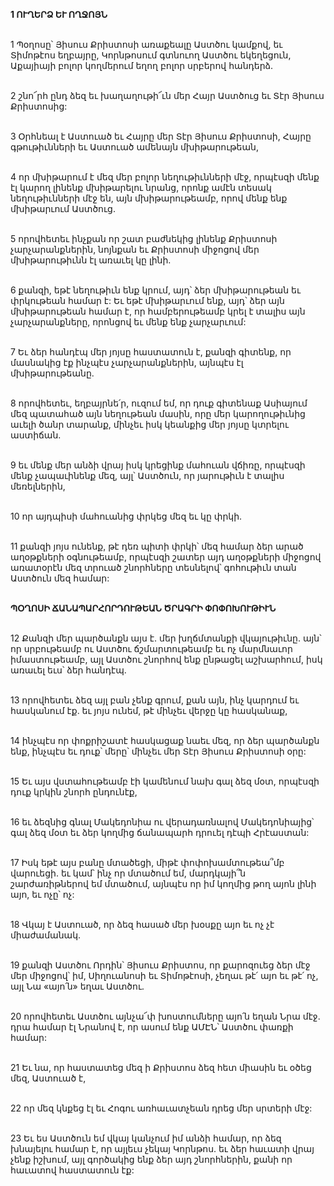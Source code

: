 **1 ՈՒՂԵՐՁ ԵՒ ՈՂՋՈՅՆ**

\
1 Պօղոսը՝ Յիսուս Քրիստոսի առաքեալը Աստծու կամքով, եւ Տիմոթէոս եղբայրը, Կորնթոսում գտնուող Աստծու եկեղեցուն, Աքայիայի բոլոր կողմերում եղող բոլոր սրբերով հանդերձ.

\
2 շնո՜րհ ընդ ձեզ եւ խաղաղութի՜ւն մեր Հայր Աստծուց եւ Տէր Յիսուս Քրիստոսից:

\
3 Օրհնեալ է Աստուած եւ Հայրը մեր Տէր Յիսուս Քրիստոսի, Հայրը գթութիւնների եւ Աստուած ամենայն մխիթարութեան,

\
4 որ մխիթարում է մեզ մեր բոլոր նեղութիւնների մէջ, որպէսզի մենք էլ կարող լինենք մխիթարելու նրանց, որոնք ամէն տեսակ նեղութիւնների մէջ են, այն մխիթարութեամբ, որով մենք ենք մխիթարւում Աստծուց.

\
5 որովհետեւ ինչքան որ շատ բաժնեկից լինենք Քրիստոսի չարչարանքներին, նոյնքան եւ Քրիստոսի միջոցով մեր մխիթարութիւնն էլ առաւել կը լինի.

\
6 քանզի, եթէ նեղութիւն ենք կրում, այդ՝ ձեր մխիթարութեան եւ փրկութեան համար է: Եւ եթէ մխիթարւում ենք, այդ՝ ձեր այն մխիթարութեան համար է, որ համբերութեամբ կրել է տալիս այն չարչարանքները, որոնցով եւ մենք ենք չարչարւում:

\
7 Եւ ձեր հանդէպ մեր յոյսը հաստատուն է, քանզի գիտենք, որ մասնակից էք ինչպէս չարչարանքներին, այնպէս էլ մխիթարութեանը.

\
8 որովհետեւ, եղբայրնե՛ր, ուզում եմ, որ դուք գիտենաք Ասիայում մեզ պատահած այն նեղութեան մասին, որը մեր կարողութիւնից աւելի ծանր տարանք, մինչեւ իսկ կեանքից մեր յոյսը կտրելու աստիճան.

\
9 եւ մենք մեր անձի վրայ իսկ կրեցինք մահուան վճիռը, որպէսզի մենք չապաւինենք մեզ, այլ՝ Աստծուն, որ յարութիւն է տալիս մեռելներին,

\
10 որ այդպիսի մահուանից փրկեց մեզ եւ կը փրկի.

\
11 քանզի յոյս ունենք, թէ դեռ պիտի փրկի՝ մեզ համար ձեր արած աղօթքների օգնութեամբ, որպէսզի շատեր այդ աղօթքների միջոցով առատօրէն մեզ տրուած շնորհները տեսնելով՝ գոհութիւն տան Աստծուն մեզ համար:

\
**ՊՕՂՈՍԻ ՃԱՆԱՊԱՐՀՈՐԴՈՒԹԵԱՆ ԾՐԱԳՐԻ ՓՈՓՈԽՈՒԹԻՒՆ**

\
12 Քանզի մեր պարծանքն այս է. մեր խղճմտանքի վկայութիւնը. այն՝ որ սրբութեամբ ու Աստծու ճշմարտութեամբ եւ ոչ մարմնաւոր իմաստութեամբ, այլ Աստծու շնորհով ենք ընթացել աշխարհում, իսկ առաւել եւս՝ ձեր հանդէպ.

\
13 որովհետեւ ձեզ այլ բան չենք գրում, քան այն, ինչ կարդում եւ հասկանում էք. եւ յոյս ունեմ, թէ մինչեւ վերջը կը հասկանաք,

\
14 ինչպէս որ փոքրիշատէ հասկացաք նաեւ մեզ, որ ձեր պարծանքն ենք, ինչպէս եւ դուք՝ մերը՝ մինչեւ մեր Տէր Յիսուս Քրիստոսի օրը:

\
15 Եւ այս վստահութեամբ էի կամենում նախ գալ ձեզ մօտ, որպէսզի դուք կրկին շնորհ ընդունէք,

\
16 եւ ձեզնից գնալ Մակեդոնիա ու վերադառնալով Մակեդոնիայից՝ գալ ձեզ մօտ եւ ձեր կողմից ճանապարհ դրուել դէպի Հրէաստան:

\
17 Իսկ եթէ այս բանը մտածեցի, միթէ փոփոխամտութեա՞մբ վարուեցի. եւ կամ՝ ինչ որ մտածում եմ, մարդկայի՞ն շարժառիթներով եմ մտածում, այնպէս որ իմ կողմից թող այոն լինի այո, եւ ոչը՝ ոչ:

\
18 Վկայ է Աստուած, որ ձեզ հասած մեր խօսքը այո եւ ոչ չէ միաժամանակ.

\
19 քանզի Աստծու Որդին՝ Յիսուս Քրիստոս, որ քարոզուեց ձեր մէջ մեր միջոցով՝ իմ, Սիղուանոսի եւ Տիմոթէոսի, չեղաւ թէ՛ այո եւ թէ՛ ոչ, այլ Նա «այո՛ն» եղաւ Աստծու.

\
20 որովհետեւ Աստծու այնչա՜փ խոստումները այո՛ն եղան Նրա մէջ. դրա համար էլ Նրանով է, որ ասում ենք ԱՄԷՆ՝ Աստծու փառքի համար:

\
21 Եւ նա, որ հաստատեց մեզ ի Քրիստոս ձեզ հետ միասին եւ օծեց մեզ, Աստուած է,

\
22 որ մեզ կնքեց էլ եւ Հոգու առհաւատչեան դրեց մեր սրտերի մէջ:

\
23 Եւ ես Աստծուն եմ վկայ կանչում իմ անձի համար, որ ձեզ խնայելու համար է, որ այլեւս չեկայ Կորնթոս. եւ ձեր հաւատի վրայ չենք իշխում, այլ գործակից ենք ձեր այդ շնորհներին, քանի որ հաւատով հաստատուն էք:
